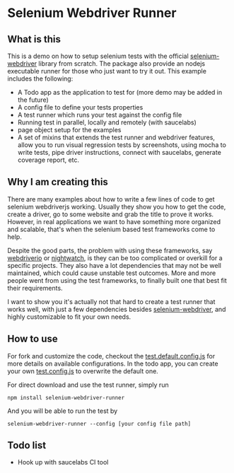 # Selenium Webdriver Runner

## What is this
This is a demo on how to setup selenium tests with the official [selenium-webdriver](https://github.com/SeleniumHQ/selenium) library from scratch. The package also provide an nodejs executable runner for those who just want to try it out. This example includes the following:

- A Todo app as the application to test for (more demo may be added in the future)
- A config file to define your tests properties
- A test runner which runs your test against the config file
- Running test in parallel, locally and remotely (with saucelabs)
- page object setup for the examples
- A set of mixins that extends the test runner and webdriver features, allow you to run visual regression tests by screenshots, using mocha to write tests, pipe driver instructions, connect with saucelabs, generate coverage report, etc.


## Why I am creating this
There are many examples about how to write a few lines of code to get selenium webdriverjs working. Usually they show you how to get the code, create a driver, go to some website and grab the title to prove it works. However, in real applications we want to have something more organized and scalable, that's when the selenium based test frameworks come to help. 

Despite the good parts, the problem with using these frameworks, say [webdriverio](https://github.com/webdriverio/webdriverio) or [nightwatch](https://github.com/nightwatchjs/nightwatch), is they can be too complicated or overkill for a specific projects. They also have a lot dependencies that may not be well maintained, which could cause unstable test outcomes. More and more people went from using the test frameworks, to finally built one that best fit their requirements.

I want to show you it's actually not that hard to create a test runner that works well, with just a few dependencies besides [selenium-webdriver](https://github.com/SeleniumHQ/selenium), and highly customizable to fit your own needs.


## How to use
For fork and customize the code, checkout the [test.default.config.js](test.default.config.js) for more details on available configurations. In the todo app, you can create your own [test.config.js](demoApps/todoApp/test.config.js) to overwrite the default one. 

For direct download and use the test runner, simply run

```
npm install selenium-webdriver-runner
```

And you will be able to run the test by

```
selenium-webdriver-runner --config [your config file path]
```

## Todo list
- Hook up with saucelabs CI tool